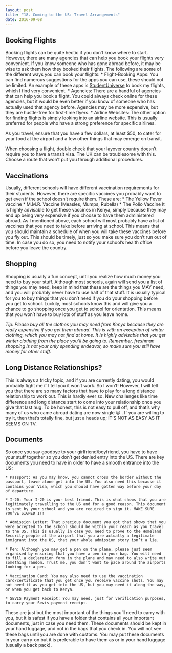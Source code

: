 ```yaml
---
layout: post 
title: "18. Coming to the US: Travel Arrangements"
date: 2016-09-08
---
```


## Booking Flights

Booking flights can be quite hectic if you don’t know where to start. However, there are many agencies that can help you book your flights very convenient. If you know someone who has gone abroad before, it may be wise to ask them how they booked their flights. The following are some of the different ways you can book your flights:
    * Flight-Booking Apps: You can find numerous suggestions for the apps you can use, these should not be limited. An example of these apps is [StudentUniverse](https://www.studentuniverse.com/) to book my flights, which I find very convenient.
    * Agencies: There are a handful of agencies that can help you book a flight. You could always check online for these agencies, but it would be even better if you know of someone who has actually used that agency before. Agencies may be more expensive, but they are hustle-free for first-time flyers.
    * Airline Websites: The other option for finding flights is simply looking into an airline website. This is usually preferred for people who have a strong preference for specific airlines.

As you travel, ensure that you have a few dollars, at least $50, to cater for your food at the airport and a few other things that may emerge on transit.

When choosing a flight, double check that your layover country doesn’t require you to have a transit visa. The UK can be troublesome with this. Choose a route that won’t put you through additional procedures. 

## Vaccinations

Usually, different schools will have different vaccination requirements for their students. However, there are specific vaccines you probably want to get even if the school doesn’t require them. These are:
    * The Yellow Fever vaccine
    * M.M.R. Vaccine (Measles, Mumps, Rubella)
    * The Polio Vaccine
It is highly advisable to get these vaccines in Kenya, simply because they may end up being very expensive if you choose to have them administered abroad. As I mentioned above, each school will most probably have a list of vaccines that you need to take before arriving at school. This means that you should maintain a schedule of when you will take these vaccines before you fly out. This should be timely, just so you make sure you don’t run out of time. In case you do so, you need to notify your school’s health office before you leave the country.

## Shopping

Shopping is usually a fun concept, until you realize how much money you need to buy your stuff. Although most schools, again will send you a list of things you may need, keep in mind that these are the things you MAY need, and you will probably never have to use half of that stuff. It is usually typical for you to buy things that you don’t need if you do your shopping before you get to school. Luckily, most schools know this and will give you a chance to go shopping once you get to school for orientation. This means that you won’t have to buy lots of stuff as you leave home.

*Tip: Please buy all the clothes you may need from Kenya because they are really expensive if you get them abroad. This is with an exception of winter clothing, which you may not find at home. It is highly advisable that you get winter clothing from the place you’ll be going to. Remember, freshman shopping is not your only spending endeavor, so make sure you still have money for other stuff.*

## Long Distance Relationships?

This is always a tricky topic, and if you are currently dating, you would probably fight me if I tell you it won’t work. So I won’t! However, I will tell you that there are so many factors that have to play for a long distance relationship to work out. This is hardly ever so. New challenges like time difference and long distance start to come into your relationship once you give that last hug. To be honest, this is not easy to pull off, and that’s why many of us who came abroad dating are now single 😦 . If you are willing to try it, then that’s totally fine, but just a heads up; IT’S NOT AS EASY AS IT SEEMS ON TV.

## Documents

So once you say goodbye to your girlfriend/boyfriend, you have to have your stuff together so you don’t get denied entry into the US. There are key documents you need to have in order to have a smooth entrance into the US:

    * Passport: As you may know, you cannot cross the border without the passport, leave alone get into the US. You also need this because it contains your Visa, which you should have gotten way before your day of departure.

    * I-20: Your I-20 is your best friend. This is what shows that you are legitimately travelling to the US and for a good reason. This document is sent by your school and you are required to sign it. MAKE SURE YOU’VE SIGNED IT!

    * Admission Letter: That precious document you got that shows that you were accepted to the school should be within your reach as you travel to the US. This is usually in case you need to prove to the Homeland Security people at the airport that you are actually a legitimate immigrant into the US, that your whole admission story isn’t a lie.

    * Pen: Although you may get a pen on the plane, please just seem organised by ensuring that you have a pen in your bag. You will need to fill a declaration form in the plane and may need to also write out something random. Trust me, you don’t want to pace around the airports looking for a pen.

    * Vaccination Card: You may also need to use the vaccination card/certificate that you get once you receive vaccine shots. You may not need it as you get into the US, but you may need it along the way, or when you get back to Kenya.

    * SEVIS Payment Receipt: You may need, just for verification purposes, to carry your Sevis payment receipt.

These are just but the most important of the things you’ll need to carry with you, but it is safest if you have a folder that contains all your important documents, just in case you need them. These documents should be kept in your hand luggage, and not in the bags that you check in. You will not see these bags until you are done with customs. You may put these documents in your carry-on but it is preferable to have them as or in your hand luggage (usually a back pack).
